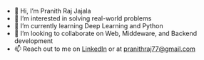- 👋 Hi, I’m Pranith Raj Jajala
- 👀 I’m interested in solving real-world problems
- 🌱 I’m currently learning Deep Learning and Python
- 💞️ I’m looking to collaborate on Web, Middeware, and Backend development
- 📫 Reach out to me on [LinkedIn](http://linkedin.com/in/pranith-raj-j) or at pranithraj77@gmail.com

<!---
pranithraj/pranithraj is a ✨ special ✨ repository because its `README.md` (this file) appears on your GitHub profile.
You can click the Preview link to take a look at your changes.
--->
